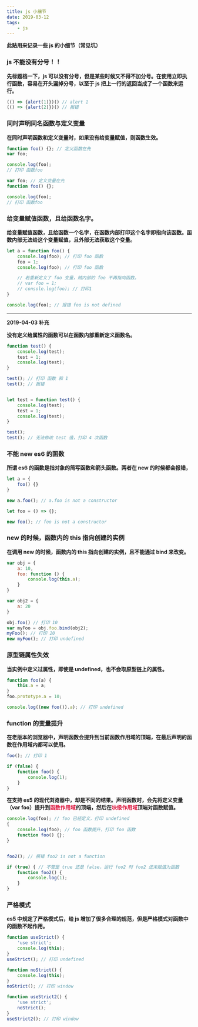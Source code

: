 ```yaml
---
title: js 小细节
date: 2019-03-12
tags:
    - js
---
```


**此贴用来记录一些 js 的小细节（常见坑）**

### js 不能没有分号！！

**先标题档一下，js 可以没有分号，但是某些时候又不得不加分号。在使用立即执行函数，容易在开头漏掉分号，以至于 js 把上一行的返回当成了一个函数来运行。**

``` js
(() => {alert(1)})() // alert 1
(() => {alert(2)})() // 报错
```

### 同时声明同名函数与定义变量

**在同时声明函数和定义变量时，如果没有给变量赋值，则函数生效。**

``` js
function foo() {}; // 定义函数在先
var foo;

console.log(foo);
// 打印 函数foo

var foo; // 定义变量在先
function foo() {};

console.log(foo);
// 打印 函数foo
```

### 给变量赋值函数，且给函数名字。

**给变量赋值函数，且给函数一个名字，在函数内部打印这个名字即指向该函数。函数内部无法给这个变量赋值，且外部无法获取这个变量。**

``` js
let a = function foo() {
    console.log(foo); // 打印 foo 函数
    foo = 1;
    console.log(foo); // 打印 foo 函数

    // 若重新定义了 foo 变量，贼内部的 foo 不再指向函数。
    // var foo = 1;
    // console.log(foo); // 打印1
}

console.log(foo); // 报错 foo is not defined
```

---

**2019-04-03 补充**

**没有定义给属性的函数可以在函数内部重新定义函数名。**

```js
function test() {
	console.log(test);
	test = 1;
	console.log(test);
}

test(); // 打印 函数 和 1
test(); // 报错


let test = function test() {
	console.log(test);
	test = 1;
	console.log(test);
}

test();  
test(); // 无法修改 test 值，打印 4 次函数
```

### 不能 new es6 的函数

**所谓 es6 的函数是指对象的简写函数和箭头函数。两者在 new 的时候都会报错，**

``` js
let a = {
    foo() {}
}

new a.foo(); // a.foo is not a constructor

let foo = () => {};

new foo(); // foo is not a constructor
```

### new 的时候，函数内的 this 指向创建的实例

**在调用 new 的时候，函数内的 this 指向创建的实例，且不能通过 bind 来改变。**

``` js
var obj = {
    a: 10,
    foo: function () {
        console.log(this.a);
    }
}

var obj2 = {
    a: 20
}

obj.foo() // 打印 10
var myFoo = obj.foo.bind(obj2);
myFoo(); // 打印 20
new myFoo(); // 打印 undefined
```

### 原型链属性失效

**当实例中定义过属性，即使是 undefined，也不会取原型链上的属性。**

``` js
function foo(a) {
    this.a = a;
}
foo.prototype.a = 10;

console.log((new foo()).a); // 打印 undefined
```

### function 的变量提升

**在老版本的浏览器中，声明函数会提升到当前函数作用域的顶端，在最后声明的函数在作用域内都可以使用。**

``` js
foo(); // 打印 1

if (false) {
    function foo() {
        console.log(1);
    }
}
```

**在支持 es5 的现代浏览器中，却是不同的结果。声明函数时，会先将定义变量（var foo）提升到<span style='color:Crimson;'>函数作用域</span>的顶端，然后在<span style='color:Crimson;'>块级作用域</span>顶端对函数赋值。**

``` js
console.log(foo); // foo 已经定义，打印 undefined
{
    console.log(foo); // foo 函数提升，打印 foo 函数
    function foo() {};
}


foo2(); // 报错 foo2 is not a function

if (true) { // 不管是 true 还是 false，运行 foo2 时 foo2 还未赋值为函数
    function foo2() {
        console.log(1);
    }
}
```

### 严格模式

**es5 中规定了严格模式后，给 js 增加了很多合理的规范，但是严格模式对函数中的函数不起作用。**

``` js
function useStrict() {
    'use strict';
    console.log(this);
}
useStrict(); // 打印 undefined

function noStrict() {
    console.log(this);
}
noStrict(); // 打印 window

function useStrict2() {
    'use strict';
    noStrict();
}
useStrict2(); // 打印 window
```